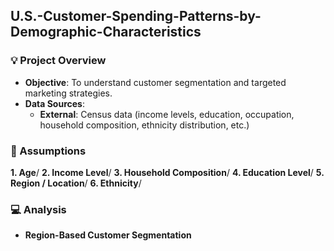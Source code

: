 ## U.S.-Customer-Spending-Patterns-by-Demographic-Characteristics

### :bulb: Project Overview

* **Objective**: To understand customer segmentation and targeted marketing strategies.
* **Data Sources**: 
    * **External**: Census data (income levels, education, occupation, household composition, ethnicity distribution, etc.)

### :pencil: Assumptions

**1. Age**/
**2. Income Level**/
**3. Household Composition**/
**4. Education Level**/
**5. Region / Location**/
**6. Ethnicity**/


### :computer: Analysis

*  **Region-Based Customer Segmentation**



